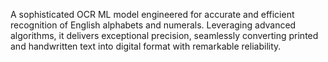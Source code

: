 A sophisticated OCR ML model engineered for accurate and efficient recognition of English alphabets and numerals. Leveraging advanced algorithms, it delivers exceptional precision, seamlessly converting printed and handwritten text into digital format with remarkable reliability.
